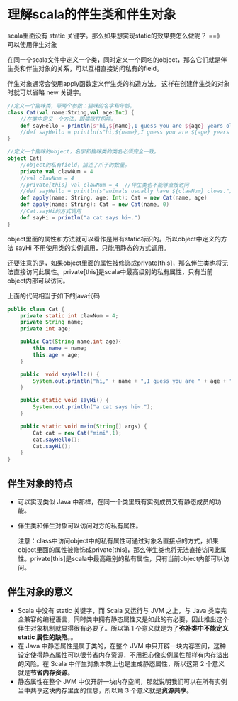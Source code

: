 # 理解scala的伴生类和伴生对象

scala里面没有 static 关键字。那么如果想实现static的效果要怎么做呢？ ==》 可以使用伴生对象

在同一个scala文件中定义一个类，同时定义一个同名的object，那么它们就是伴生类和伴生对象的关系，可以互相直接访问私有的field。

伴生对象通常会使用apply函数定义伴生类的构造方法。 这样在创建伴生类的对象时就可以省略 new 关键字。

```scala
//定义一个猫咪类，带两个参数：猫咪的名字和年龄。  
class Cat(val name:String,val age:Int) {
	//在类中定义一个方法，跟猫咪打招呼。
	def sayHello = println(s"hi,${name},I guess you are ${age} years old,and you have ${Cat.clawNum} claws.")
	//def sayHello = println(s"hi,${name},I guess you are ${age} years old.")
}

//定义一个猫咪的object，名字和猫咪类的类名必须完全一致。
object Cat{
	//object的私有field，描述了爪子的数量。
	private val clawNum = 4
	//val clawNum = 4
	//private[this] val clawNum = 4  //伴生类也不能够直接访问
	//def sayHello = println(s"animals usually have ${clawNum} clows.")
  	def apply(name: String, age: Int): Cat = new Cat(name, age)
  	def apply(name: String): Cat = new Cat(name, 0)
	//Cat.sayHi的方式调用
  	def sayHi = println("a cat says hi~.")
}
```

​		object里面的属性和方法就可以看作是带有static标识的。所以object中定义的方法 sayHi 不用使用类的实例调用，只能用静态的方式调用。

​		还要注意的是，如果object里面的属性被修饰成private[this]，那么伴生类也将无法直接访问此属性。private[this]是scala中最高级别的私有属性，只有当前object内部可以访问。

上面的代码相当于如下的java代码

```java
public class Cat {
    private static int clawNum = 4;
    private String name;
    private int age;

    public Cat(String name,int age){
        this.name = name;
        this.age = age;
    }

    public  void sayHello() {
        System.out.println("hi," + name + ",I guess you are " + age + " years old,and you have " + clawNum + " claws.");
    }

    public static void sayHi() {
        System.out.println("a cat says hi~.");
    }

    public static void main(String[] args) {
        Cat cat = new Cat("mimi",1);
        cat.sayHello();
        Cat.sayHi();
    }
}
```

## 伴生对象的特点

- 可以实现类似 Java 中那样，在同一个类里既有实例成员又有静态成员的功能。

- 伴生类和伴生对象可以访问对方的私有属性。

  注意：class中访问object中的私有属性可通过对象名直接点的方式，如果object里面的属性被修饰成private[this]，那么伴生类也将无法直接访问此属性。private[this]是scala中最高级别的私有属性，只有当前object内部可以访问。

## 伴生对象的意义

- Scala 中没有 static 关键字，而 Scala 又运行与 JVM 之上，与 Java 类库完全兼容的编程语言，同时类中拥有静态属性又是如此的有必要，因此推出这个伴生对象机制就显得很有必要了。所以第 1 个意义就是为了**弥补类中不能定义 static 属性的缺陷**。。
- 在 Java 中静态属性是属于类的，在整个 JVM 中只开辟一块内存空间，这种设定使得静态属性可以很节省内存资源，不用担心像实例属性那样有内存溢出的风险。在 Scala 中伴生对象本质上也是生成静态属性，所以这第 2 个意义就是**节省内存资源**。
- 静态属性在整个 JVM 中仅开辟一块内存空间，那就说明我们可以在所有实例当中共享这块内存里面的信息，所以第 3 个意义就是**资源共享**。